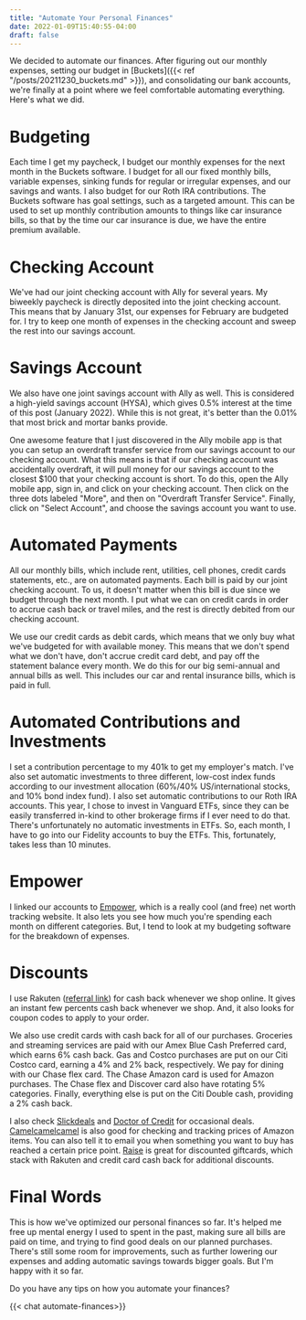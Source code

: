 ```yaml
---
title: "Automate Your Personal Finances"
date: 2022-01-09T15:40:55-04:00
draft: false
---
```


We decided to automate our finances. After figuring out our monthly expenses, setting our budget in [Buckets]({{< ref "/posts/20211230_buckets.md" >}}), and consolidating our bank accounts, we're finally at a point where we feel comfortable automating everything. Here's what we did.

# Budgeting
Each time I get my paycheck, I budget our monthly expenses for the next month in the Buckets software. I budget for all our fixed monthly bills, variable expenses, sinking funds for regular or irregular expenses, and our savings and wants. I also budget for our Roth IRA contributions. The Buckets software has goal settings, such as a targeted amount. This can be used to set up monthly contribution amounts to things like car insurance bills, so that by the time our car insurance is due, we have the entire premium available. 

# Checking Account
We've had our joint checking account with Ally for several years. My biweekly paycheck is directly deposited into the joint checking account. This means that by January 31st, our expenses for February are budgeted for. I try to keep one month of expenses in the checking account and sweep the rest into our savings account. 

# Savings Account
We also have one joint savings account with Ally as well. This is considered a high-yield savings account (HYSA), which gives 0.5% interest at the time of this post (January 2022). While this is not great, it's better than the 0.01% that most brick and mortar banks provide. 

One awesome feature that I just discovered in the Ally mobile app is that you can setup an overdraft transfer service from our savings account to our checking account. What this means is that if our checking account was accidentally overdraft, it will pull money for our savings account to the closest $100 that your checking account is short. To do this, open the Ally mobile app, sign in, and click on your checking account. Then click on the three dots labeled "More", and then on "Overdraft Transfer Service". Finally, click on "Select Account", and choose the savings account you want to use. 

# Automated Payments
All our monthly bills, which include rent, utilities, cell phones, credit cards statements, etc., are on automated payments. Each bill is paid by our joint checking account. To us, it doesn't matter when this bill is due since we budget through the next month. I put what we can on credit cards in order to accrue cash back or travel miles, and the rest is directly debited from our checking account. 

We use our credit cards as debit cards, which means that we only buy what we've budgeted for with available money. This means that we don't spend what we don't have, don't accrue credit card debt, and pay off the statement balance every month. 
We do this for our big semi-annual and annual bills as well. This includes our car and rental insurance bills, which is paid in full. 

# Automated Contributions and Investments
I set a contribution percentage to my 401k to get my employer's match. I've also set automatic investments to three different, low-cost index funds according to our investment allocation (60%/40% US/international stocks, and 10% bond index fund). 
I also set automatic contributions to our Roth IRA accounts. This year, I chose to invest in Vanguard ETFs, since they can be easily transferred in-kind to other brokerage firms if I ever need to do that. There's unfortunately no automatic investments in ETFs. So, each month, I have to go into our Fidelity accounts to buy the ETFs. This, fortunately, takes less than 10 minutes.

# Empower
I linked our accounts to [Empower](https://www.empower.com), which is a really cool (and free) net worth tracking website. It also lets you see how much you're spending each month on different categories. But, I tend to look at my budgeting software for the breakdown of expenses. 

# Discounts
I use Rakuten ([referral link](www.rakuten.com/r/ANGELA16238)) for cash back whenever we shop online. It gives an instant few percents cash back whenever we shop. And, it also looks for coupon codes to apply to your order. 

We also use credit cards with cash back for all of our purchases. Groceries and streaming services are paid with our Amex Blue Cash Preferred card, which earns 6% cash back. Gas and Costco purchases are put on our Citi Costco card, earning a 4% and 2% back, respectively. We pay for dining with our Chase flex card. The Chase Amazon card is used for Amazon purchases. The Chase flex and Discover card also have rotating 5% categories. Finally, everything else is put on the Citi Double cash, providing a 2% cash back. 

I also check [Slickdeals](http://slickdeals.net/) and [Doctor of Credit](http://doctorofcredit.com/) for occasional deals. [Camelcamelcamel](http://camelcamelcamel.com/) is also good for checking and tracking prices of Amazon items. You can also tell it to email you when something you want to buy has reached a certain price point. [Raise](http://raise.com/) is great for discounted giftcards, which stack with Rakuten and credit card cash back for additional discounts. 

# Final Words
This is how we've optimized our personal finances so far. It's helped me free up mental energy I used to spent in the past, making sure all bills are paid on time, and trying to find good deals on our planned purchases. There's still some room for improvements, such as further lowering our expenses and adding automatic savings towards bigger goals. But I'm happy with it so far. 

Do you have any tips on how you automate your finances?

{{< chat automate-finances>}}
